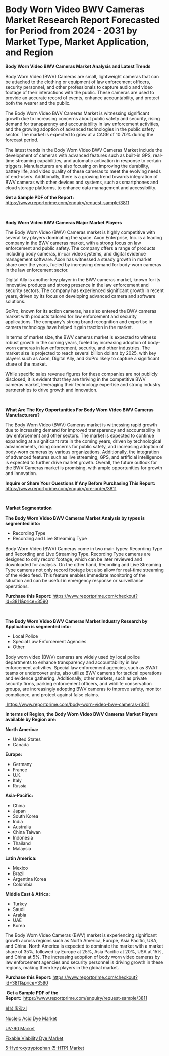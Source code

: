 <p><h1>Body Worn Video BWV Cameras Market Research Report Forecasted for Period from 2024 -  2031 by Market Type, Market Application, and Region</h1></p><p><strong>Body Worn Video BWV Cameras Market Analysis and Latest Trends</strong></p>
<p><p>Body Worn Video (BWV) Cameras are small, lightweight cameras that can be attached to the clothing or equipment of law enforcement officers, security personnel, and other professionals to capture audio and video footage of their interactions with the public. These cameras are used to provide an accurate record of events, enhance accountability, and protect both the wearer and the public.</p><p>The Body Worn Video BWV Cameras Market is witnessing significant growth due to increasing concerns about public safety and security, rising demand for transparency and accountability in law enforcement activities, and the growing adoption of advanced technologies in the public safety sector. The market is expected to grow at a CAGR of 10.70% during the forecast period.</p><p>The latest trends in the Body Worn Video BWV Cameras Market include the development of cameras with advanced features such as built-in GPS, real-time streaming capabilities, and automatic activation in response to certain triggers. Manufacturers are also focusing on improving the durability, battery life, and video quality of these cameras to meet the evolving needs of end-users. Additionally, there is a growing trend towards integration of BWV cameras with other devices and systems, such as smartphones and cloud storage platforms, to enhance data management and accessibility.</p></p>
<p><strong>Get a Sample PDF of the Report:&nbsp;</strong> <a href="https://www.reportprime.com/enquiry/request-sample/3811">https://www.reportprime.com/enquiry/request-sample/3811</a></p>
<p>&nbsp;</p>
<p><strong>Body Worn Video BWV Cameras Major Market Players</strong></p>
<p><p>The Body Worn Video (BWV) Cameras market is highly competitive with several key players dominating the space. Axon Enterprise, Inc. is a leading company in the BWV cameras market, with a strong focus on law enforcement and public safety. The company offers a range of products including body cameras, in-car video systems, and digital evidence management software. Axon has witnessed a steady growth in market share over the years, fueled by increasing demand for body-worn cameras in the law enforcement sector.</p><p>Digital Ally is another key player in the BWV cameras market, known for its innovative products and strong presence in the law enforcement and security sectors. The company has experienced significant growth in recent years, driven by its focus on developing advanced camera and software solutions.</p><p>GoPro, known for its action cameras, has also entered the BWV cameras market with products tailored for law enforcement and security applications. The company's strong brand recognition and expertise in camera technology have helped it gain traction in the market.</p><p>In terms of market size, the BWV cameras market is expected to witness robust growth in the coming years, fueled by increasing adoption of body-worn cameras in law enforcement, security, and other industries. The market size is projected to reach several billion dollars by 2025, with key players such as Axon, Digital Ally, and GoPro likely to capture a significant share of the market.</p><p>While specific sales revenue figures for these companies are not publicly disclosed, it is evident that they are thriving in the competitive BWV cameras market, leveraging their technology expertise and strong industry partnerships to drive growth and innovation.</p></p>
<p>&nbsp;</p>
<p><strong>What Are The Key Opportunities For Body Worn Video BWV Cameras Manufacturers?</strong></p>
<p><p>The Body Worn Video (BWV) Cameras market is witnessing rapid growth due to increasing demand for improved transparency and accountability in law enforcement and other sectors. The market is expected to continue expanding at a significant rate in the coming years, driven by technological advancements, rising concerns for public safety, and increasing adoption of body-worn cameras by various organizations. Additionally, the integration of advanced features such as live streaming, GPS, and artificial intelligence is expected to further drive market growth. Overall, the future outlook for the BWV Cameras market is promising, with ample opportunities for growth and innovation.</p></p>
<p><strong>Inquire or Share Your Questions If Any Before Purchasing This Report:</strong> <a href="https://www.reportprime.com/enquiry/pre-order/3811">https://www.reportprime.com/enquiry/pre-order/3811</a></p>
<p>&nbsp;</p>
<p><strong>Market Segmentation</strong></p>
<p><strong>The Body Worn Video BWV Cameras Market Analysis by types is segmented into:</strong></p>
<p><ul><li>Recording Type</li><li>Recording and Live Streaming Type</li></ul></p>
<p><p>Body Worn Video (BWV) Cameras come in two main types: Recording Type and Recording and Live Streaming Type. Recording Type cameras are designed to only record footage, which can be later reviewed and downloaded for analysis. On the other hand, Recording and Live Streaming Type cameras not only record footage but also allow for real-time streaming of the video feed. This feature enables immediate monitoring of the situation and can be useful in emergency response or surveillance operations.</p></p>
<p><strong>Purchase this Report:&nbsp;</strong><a href="https://www.reportprime.com/checkout?id=3811&price=3590">https://www.reportprime.com/checkout?id=3811&price=3590</a></p>
<p>&nbsp;</p>
<p><strong>The Body Worn Video BWV Cameras Market Industry Research by Application is segmented into:</strong></p>
<p><ul><li>Local Police</li><li>Special Law Enforcement Agencies</li><li>Other</li></ul></p>
<p><p>Body worn video (BWV) cameras are widely used by local police departments to enhance transparency and accountability in law enforcement activities. Special law enforcement agencies, such as SWAT teams or undercover units, also utilize BWV cameras for tactical operations and evidence gathering. Additionally, other markets, such as private security firms, parking enforcement officers, and wildlife conservation groups, are increasingly adopting BWV cameras to improve safety, monitor compliance, and protect against false claims.</p></p>
<p><a href="https://www.reportprime.com/body-worn-video-bwv-cameras-r3811">&nbsp;https://www.reportprime.com/body-worn-video-bwv-cameras-r3811</a></p>
<p><strong>In terms of Region, the Body Worn Video BWV Cameras Market Players available by Region are:</strong></p>
<p>
    <p> <strong> North America: </strong>
        <ul>
            <li>United States</li>
            <li>Canada</li>
        </ul>
        </p> 
    <p> <strong> Europe: </strong>
        <ul>
            <li>Germany</li>
            <li>France</li>
            <li>U.K.</li>
            <li>Italy</li>
            <li>Russia</li>
        </ul>
        </p> 
    <p> <strong> Asia-Pacific: </strong>
        <ul>
            <li>China</li>
            <li>Japan</li>
            <li>South Korea</li>
            <li>India</li>
            <li>Australia</li>
            <li>China Taiwan</li>
            <li>Indonesia</li>
            <li>Thailand</li>
            <li>Malaysia</li>
        </ul>
        </p> 
    <p> <strong> Latin America: </strong>
        <ul>
            <li>Mexico</li>
            <li>Brazil</li>
            <li>Argentina Korea</li>
            <li>Colombia</li>
        </ul>
        </p> 
    <p> <strong> Middle East & Africa: </strong>
        <ul>
            <li>Turkey</li>
            <li>Saudi</li>
            <li>Arabia</li>
            <li>UAE</li>
            <li>Korea</li>
        </ul>
    </p>
    </p>
<p><p>The Body Worn Video Cameras (BWV) market is experiencing significant growth across regions such as North America, Europe, Asia Pacific, USA, and China. North America is expected to dominate the market with a market share of 35%, followed by Europe at 25%, Asia Pacific at 20%, USA at 15%, and China at 5%. The increasing adoption of body worn video cameras by law enforcement agencies and security personnel is driving growth in these regions, making them key players in the global market.</p></p>
<p><strong>Purchase this Report: </strong><a href="https://www.reportprime.com/checkout?id=3811&price=3590">https://www.reportprime.com/checkout?id=3811&price=3590</a></p>
<p>&nbsp;<strong>Get a Sample PDF of the Report:&nbsp;&nbsp;</strong><a href="https://www.reportprime.com/enquiry/request-sample/3811">https://www.reportprime.com/enquiry/request-sample/3811</a></p>
<p><strong></strong></p>
<p><p><a href="https://medium.com/@lolitanader1/%ED%95%99%EC%83%9D-%ED%99%95%EC%9E%A5%EA%B8%B0-%EC%8B%9C%EC%9E%A5-%EA%B8%80%EB%A1%9C%EB%B2%8C-%EC%8B%9C%EC%9E%A5-%EC%A0%90%EC%9C%A0%EC%9C%A8-%EB%B0%8F-%EC%88%9C%EC%9C%84-%EC%A0%84%EC%B2%B4-%ED%8C%90%EB%A7%A4-%EB%B0%8F-%EC%88%98%EC%9A%94-%EC%98%88%EC%B8%A1-2024-2031-3d9575a8d4c7">학생 확장기</a></p><p><a href="https://issuu.com/reportprime-2/docs/nucleic-acid-dye-market-size-2030.pptx">Nucleic Acid Dye Market</a></p><p><a href="https://medium.com/@stevenlane654/uv-90-market-research-report-market-forecast-and-growth-prospects-with-a-steady-cagr-of-5-5-a4566db41c13">UV-90 Market</a></p><p><a href="https://issuu.com/reportprime-2/docs/fixable-viability-dye-market-size-2030.pptx">Fixable Viability Dye Market</a></p><p><a href="https://www.linkedin.com/pulse/5-hydroxytryptophan-5-htp-market-size-growing-cagr-89-report-gwp3e?trackingId=sWUjsxbT6gIDsaHbMPDkeQ%3D%3D">5-Hydroxytryptophan (5-HTP) Market</a></p></p>